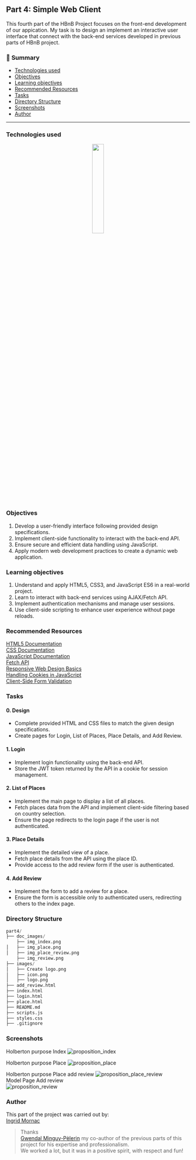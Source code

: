 ## **Part 4: Simple Web Client**  

This fourth part of the HBnB Project focuses on the front-end development of our appication.
My task is to design an implement an interactive user interface that connect with the back-end services developed in previous parts of HBnB project.  

### 📂 **Summary**
* [Technologies used](#technologies-used)
* [Objectives](#objectives)   
* [Learning objectives](#learning-objectives)  
* [Recommended Resources](#recommended-resources)  
* [Tasks](#tasks)  
* [Directory Structure](#directory-structure)
* [Screenshots](#screenshots)
* [Author](#author)

 -----


### **Technologies used**
<p align=center>
    <img src="doc_images/download.png" width="25%">
</p>  

### **Objectives**
1. Develop a user-friendly interface following provided design specifications.  
2. Implement client-side functionality to interact with the back-end API.  
3. Ensure secure and efficient data handling using JavaScript.  
4. Apply modern web development practices to create a dynamic web application.  

### **Learning objectives**
1. Understand and apply HTML5, CSS3, and JavaScript ES6 in a real-world project.
2. Learn to interact with back-end services using AJAX/Fetch API.
3. Implement authentication mechanisms and manage user sessions.
4. Use client-side scripting to enhance user experience without page reloads.  

### **Recommended Resources**
[HTML5 Documentation](https://developer.mozilla.org/en-US/docs/Glossary/HTML5)  
[CSS Documentation](https://developer.mozilla.org/en-US/docs/Web/CSS/Tutorials)  
[JavaScript Documentation](https://developer.mozilla.org/en-US/docs/Web/JavaScript)  
[Fetch API](https://developer.mozilla.org/en-US/docs/Web/API/Fetch_API)  
[Responsive Web Design Basics](https://web.dev/articles/responsive-web-design-basics?hl=fr)  
[Handling Cookies in JavaScript](https://developer.mozilla.org/en-US/docs/Web/API/Document/cookie)  
[Client-Side Form Validation](https://developer.mozilla.org/en-US/docs/Learn_web_development/Extensions/Forms/Form_validation)  

### **Tasks**
#### 0. Design  
- Complete provided HTML and CSS files to match the given design specifications.  
- Create pages for Login, List of Places, Place Details, and Add Review.  

#### 1. Login  
- Implement login functionality using the back-end API.  
-  Store the JWT token returned by the API in a cookie for session management.  

#### 2. List of Places  
- Implement the main page to display a list of all places.  
- Fetch places data from the API and implement client-side filtering based on country selection.  
- Ensure the page redirects to the login page if the user is not authenticated.  

#### 3. Place Details  
- Implement the detailed view of a place.  
- Fetch place details from the API using the place ID.  
- Provide access to the add review form if the user is authenticated.  

#### 4. Add Review  
- Implement the form to add a review for a place.  
- Ensure the form is accessible only to authenticated users, redirecting others to the index page.  

### **Directory Structure**
```python
part4/
├── doc_images/
    ├── img_index.png
│   ├── img_place.png
│   ├── img_place_review.png
    ├── img_review.png
├── images/
│   ├── Create logo.png
│   ├── icon.png
│   ├── logo.png
├── add_review.html
├── index.html
├── login.html
├── place.html
├── README.md
├── scripts.js
├── styles.css
├── .gitignore
```

### **Screenshots**
Holberton purpose Index
![proposition_index](https://github.com/Mornac/holbertonschool-hbnb/blob/main/part4/doc_images/img_index.png?raw=true)  

Holberton purpose Place
![proposition_place](https://github.com/Mornac/holbertonschool-hbnb/blob/main/part4/doc_images/img_place.png?raw=true)  

Holberton purpose Place add review
![proposition_place_review](https://github.com/Mornac/holbertonschool-hbnb/blob/main/part4/doc_images/img_place_review.png?raw=true)  
Model Page Add review  
![proposition_review](https://github.com/Mornac/holbertonschool-hbnb/blob/main/part4/doc_images/img_review.png?raw=true)  


### **Author**
This part of the project was carried out by:  
[Ingrid Mornac](https://github.com/Mornac/)  

> Thanks  
> [Gwendal Minguy-Pèlerin](https://github.com/gwendalminguy/) my co-author of the previous parts of this project for his expertise and professionalism.  
We worked a lot, but it was in a positive spirit, with respect and fun! 